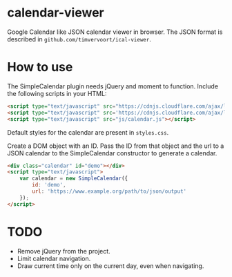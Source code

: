 # calendar-viewer
Google Calendar like JSON calendar viewer in browser. The JSON format is described in `github.com/timvervoort/ical-viewer`.

# How to use
The SimpleCalendar plugin needs jQuery and moment to function. Include the following scripts in your HTML:
```html
<script type="text/javascript" src="https://cdnjs.cloudflare.com/ajax/libs/moment.js/2.23.0/moment.min.js"></script>
<script type="text/javascript" src='https://cdnjs.cloudflare.com/ajax/libs/jquery/2.1.3/jquery.min.js'></script>
<script type="text/javascript" src="js/calendar.js"></script>
```

Default styles for the calendar are present in `styles.css`.

Create a DOM object with an ID. Pass the ID from that object and the url to a JSON calendar to the SimpleCalendar constructor to generate a calendar.
```html
<div class="calendar" id="demo"></div>
<script type="text/javascript">
    var calendar = new SimpleCalendar({
        id: 'demo',
        url: 'https://www.example.org/path/to/json/output'
    });
</script>
```

# TODO
- Remove jQuery from the project.
- Limit calendar navigation.
- Draw current time only on the current day, even when navigating.